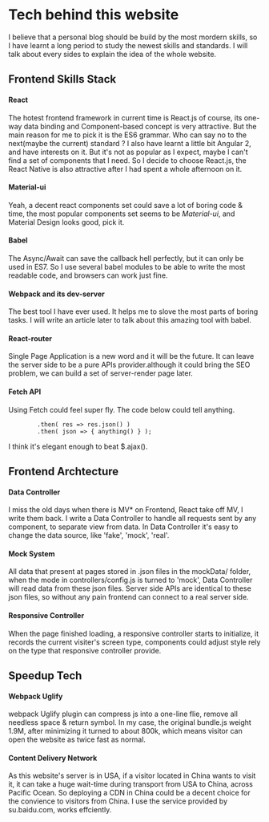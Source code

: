 # Tech behind this website
I believe that a personal blog should be build by the most mordern skills, so I have learnt a long period to study the newest skills and standards. I will talk about every sides to explain the idea of the whole website.

## Frontend Skills Stack
#### React
The hotest frontend framework in current time is React.js of course, its one-way data binding and Component-based concept is very attractive. But the main reason for me to pick it is the ES6 grammar. Who can say no to the next(maybe the current) standard ? I also have learnt a little bit Angular 2, and have interests on it. But it's not as popular as I expect, maybe I can't find a set of components that I need. So I decide to choose React.js, the React Native is also attractive after I had spent a whole afternoon on it.
#### Material-ui
Yeah, a decent react components set could save a lot of boring code & time, the most popular components set seems to be *Material-ui*, and Material Design looks good, pick it.
#### Babel
The Async/Await can save the callback hell perfectly, but it can only be used in ES7. So I use several babel modules to be able to write the most readable code, and browsers can work just fine.
#### Webpack and its dev-server
The best tool I have ever used. It helps me to slove the most parts of boring tasks. I will write an article later to talk about this amazing tool with babel.
#### React-router
Single Page Application is a new word and it will be the future. It can leave the server side to be a pure APIs provider.although it could bring the SEO problem, we can build a set of server-render page later.
#### Fetch API
Using Fetch could feel super fly. The code below could tell anything.
``` fetch( 'someurl' )
        .then( res => res.json() )
        .then( json => { anything() } );
```  
I think it's elegant enough to beat $.ajax().
## Frontend Archtecture
#### Data Controller
I miss the old days when there is MV* on Frontend, React take off MV, I write them back. I write a Data Controller to handle all requests sent by any component, to separate view from data. In Data Controller it's easy to change the data source, like 'fake', 'mock', 'real'.
#### Mock System
All data that present at pages stored in .json files in the mockData/ folder, when the mode in controllers/config.js is turned to 'mock', Data Controller will read data from these json files. Server side APIs are identical to these json files, so without any pain frontend can connect to a real server side.
#### Responsive Controller
When the page finished loading, a responsive controller starts to initialize, it records the current visiter's screen type, components could adjust style rely on the type that responsive controller provide.
## Speedup Tech
#### Webpack Uglify
webpack Uglify plugin can compress js into a one-line flie, remove all needless space & return symbol. In my case, the original bundle.js weight 1.9M, after minimizing it turned to about 800k, which means visitor can open the website as twice fast as normal.  
#### Content Delivery Network
As this website's server is in USA, if a visitor located in China wants to visit it, it can take a huge wait-time during transport from USA to China, across Pacific Ocean. So deploying a CDN in China could be a decent choice for the convience to visitors from China. I use the service provided by su.baidu.com, works effciently.